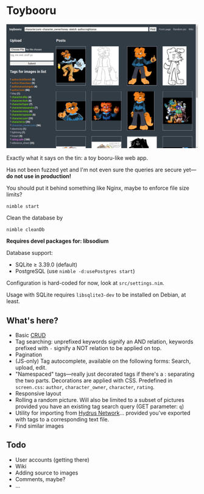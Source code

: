 # Toybooru

![](preview.png)

Exactly what it says on the tin: a toy booru-like web app.

Has not been fuzzed yet and I'm not even sure the queries are secure yet—**do not use in production!**

You should put it behind something like Nginx, maybe to enforce file size limits?

```
nimble start
```

Clean the database by
```
nimble cleanDb
```

**Requires devel packages for: libsodium**

Database support:

* SQLite ≥ 3.39.0 (default)
* PostgreSQL (use `nimble -d:usePostgres start`)

Configuration is hard-coded for now, look at `src/settings.nim`.

Usage with SQLite requires `libsqlite3-dev` to be installed on Debian, at least.

## What's here?

- Basic [CRUD](https://en.wikipedia.org/wiki/Create,_read,_update_and_delete)
- Tag searching: unprefixed keywords signify an AND relation, keywords prefixed with `-` signify a NOT relation to be applied on top.
- Pagination
- (JS-only) Tag autocomplete, available on the following forms: Search, upload, edit.
- "Namespaced" tags—really just decorated tags if there's a : separating the two parts. Decorations are applied with CSS. Predefined in `screen.css`: `author`, `character_owner`, `character`, `rating`.
- Responsive layout
- Rolling a random picture. Will also be limited to a subset of pictures provided you have an existing tag search query (GET parameter: `q`)
- Utility for importing from [Hydrus Network](https://hydrusnetwork.github.io/hydrus/)… provided you've exported with tags to a corresponding text file.
- Find similar images

## Todo

- User accounts (getting there)
- Wiki
- Adding source to images
- Comments, maybe?
- …
